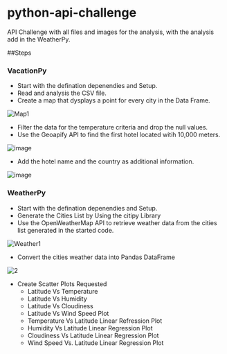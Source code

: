 # python-api-challenge

API Challenge with all files and images for the analysis, with the analysis add in the WeatherPy.

##Steps

### VacationPy

- Start with the defination depenendies and Setup.
- Read and analysis the CSV file.
- Create a map that dysplays a point for every city in the Data Frame.

![Map1](https://github.com/KamillaToberia/python-api-challenge/assets/145527812/bb890109-5a05-4746-99b4-5f32da744690)

- Filter the data for the temperature criteria and drop the null values.
- Use the Geoapify API to find the first hotel located witih 10,000 meters.

![image](https://github.com/KamillaToberia/python-api-challenge/assets/145527812/63775629-0971-484e-ad06-ee2028212110)

- Add the hotel name and the country as additional information.

![image](https://github.com/KamillaToberia/python-api-challenge/assets/145527812/03646c7e-3168-4a08-84a4-18ff0a64b699)


### WeatherPy

- Start with the defination depenendies and Setup.
- Generate the Cities List by Using the citipy Library
- Use the OpenWeatherMap API to retrieve weather data from the cities list generated in the started code.

![Weather1](https://github.com/KamillaToberia/python-api-challenge/assets/145527812/5a047ce7-38e1-4df6-91e0-3ed3491b062e)

- Convert the cities weather data into Pandas DataFrame

![2](https://github.com/KamillaToberia/python-api-challenge/assets/145527812/77a09aa8-d251-497e-8419-db481bfc23a8)

- Create Scatter Plots Requested
  - Latitude Vs Temperature
  - Latitude Vs Humidity
  - Latitude Vs Cloudiness
  - Latitude Vs Wind Speed Plot
  - Temperature Vs Latitude Linear Refression Plot
  - Humidity Vs Latitude Linear Regression Plot
  - Cloudiness Vs Latitude Linear Regression Plot
  - Wind Speed Vs. Latitude Linear Regression Plot


  
